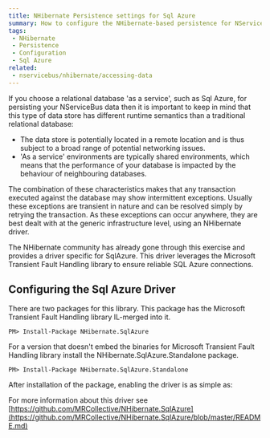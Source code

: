```yaml
---
title: NHibernate Persistence settings for Sql Azure 
summary: How to configure the NHibernate-based persistence for NServiceBus when running on Sql Azure
tags:
 - NHibernate
 - Persistence
 - Configuration
 - Sql Azure
related:
 - nservicebus/nhibernate/accessing-data
---
```


If you choose a relational database 'as a service', such as Sql Azure, for persisting your NServiceBus data then it is important to keep in mind that this type of data store has different runtime semantics than a traditional relational database:

* The data store is potentially located in a remote location and is thus subject to a broad range of potential networking issues.
* 'As a service' environments are typically shared environments, which means that the performance of your database is impacted by the behaviour of neighbouring databases.

The combination of these characteristics makes that any transaction executed against the database may show intermittent exceptions. Usually these exceptions are transient in nature and can be resolved simply by retrying the transaction. As these exceptions can occur anywhere, they are best dealt with at the generic infrastructure level, using an NHibernate driver. 

The NHibernate community has already gone through this exercise and provides a driver specific for SqlAzure. This driver leverages the Microsoft Transient Fault Handling library to ensure reliable SQL Azure connections.

## Configuring the Sql Azure Driver

There are two packages for this library. This package has the Microsoft Transient Fault Handling library IL-merged into it.

```
PM> Install-Package NHibernate.SqlAzure
```

For a version that doesn't embed the binaries for Microsoft Transient Fault Handling library install the NHibernate.SqlAzure.Standalone package.

```
PM> Install-Package NHibernate.SqlAzure.Standalone
```

After installation of the package, enabling the driver is as simple as:

<!-- import SqlAzureNHibernateDriverConfiguration -->

For more information about this driver see [https://github.com/MRCollective/NHibernate.SqlAzure](https://github.com/MRCollective/NHibernate.SqlAzure/blob/master/README.md)